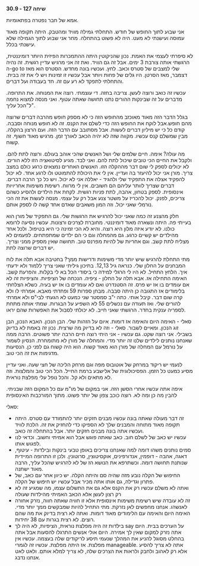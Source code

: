 **שיחה 127 \- 30.9**

אמא של חבר נפטרה בפתאומיות. 

אני שבוע לתוך החופש של חודש. התחלתי גמילה מוויד ומהטבק. היתה תקופה מאוד עמוסה ועישנתי לא מעט. היה לא פשוט בהתחלה. מחר אני שבוע לתוך הגמילה שלא עישנתי בכלל. 

לא סיפרתי לעצמי את האמת. נכון שהניקוטין היתה ההתמכרות הפיזית היותר דומיננטית, הרגשתי אותה צורבת 3 ימים. אבל זה גם הוויד. ואת זה אני מרגיש עדיין רגשית. זה נהיה ה-go to שלי למצבים של סטרס וכאב. לחץ. ועכשיו בונה מחדש. הסטרס הוא מאז דצמבר, מאז הסרטן. היו גלים של פחות ויותר אבל עכשיו זו זמינות ויש לי את זה בבית. והתחלתי לתפקד לא רע עם זה. חד בעבודה ועל דברים. 

עכשיו זה כואב ורוצה לעשן. צריבה בחזה. די עוצמתי. רוצה את המנוחה. את התרופה. מדברים על זה שבינקות ההורים נתנו תחושה שאתה עטוף. ואני מנסה למצוא נחמה ל"הכל עליך". 

בגלל הדבר הזה מאוד מאוכזב מהחופש הזה כי לא מספק חופש מהרבה דברים שרוצה מהם חופש.אבל לוקח את החופש הזה כדי לשלם את הקנס. זה לא חופש מנוחה וסבבה. קודם כל כי יש מיליון דברים לעשות. אבל מסתובב עם הדבר הזה. ועם הרצון בהקלה. מבין שמשלם קנס עכשיו. מקווה שזה לא יהיה הכאב לאורך זמן. מרגיש מאוד חשוף. זה קשוח. 

מה עולה? אימה. חיים שלמים שלי ושל האנשים שהכי אוהב בעולם. ורוצה לתת להם. ולקבל את החיים הכי טובים שיכול לתת להם. ואני לבד. מגיע לסיטואציה הזו ללא הורים. לא יכולים לספק לי שום דבר מההקלה הזו. האנשים האחרים נמצאים כרגע כולם במצב צריך. מורן אני יכול להיעזר בה ועדיין. אין לי את היכולת להתמוטט ולו לרגע אחד. לא יכול להפקיד אצלה את התפקיד שלי ולהגיד \- יאללה אני לא יכול. ויש כל כך הרבה דברים. דברים שצריך לוותר עליהם הם חשובים. אין לי מרווח. רשימת משימות אחריויות אינסופית. לספק בטחון, אהבה, לתת פניות רגשית. לקחת את הילדים ולהסיע כשהם צריכים, לפנק. יכול להכריז על משטר צנע אבל רק על עצמי. מנסה לעשות את זה הכי נורמלי שאני יכול. וזה המון משאבים שאדם אחד קשה לו לספק אותם. 

חלק מהצנע זה כמה שאני יכול להרגיש את הרגשות שלי. גם התפקיד של מורן הוא בעייתי פה. היתה ונשארה מאוד דומיננטי. מחוברת לצרכים ורצונות. עכשיו נסיעה לרומא כולנו. לא יודע איזה מלון היא רוצה. והיא לא הכי זמינה כי היא בטיפול. ולכל אחד מהילדים יש קשיים כרגע. גם מהמחלה וגם כי הם ילדים שמתפתחים. לפעמים לא מצליח לתת קשב. וגם אחריות של להיות מפרנס טוב. תחושה שאין מספיק ממני וצריך. יש דברים שרוצה לתת. 

מתי התחלת להרגיש שיש יותר מדי משימות ודרישות ממך? בחטיבה אבא תלה את לוח המבחנים על החלון שלי. כנראה גיל 12,13. בתיכון גיליתי שאני צריך ללמוד ולא ידעתי איך. הלחץ התחיל. לא היו לי הרגלי למידה כי ביסודי הכל בא לי בקלות. והפרעת קשב. האימה התחילה אז. אבא תלה על החלון \- ציפיה. הנכחה של הציפיות. והציפיות זה לא אם עומדים בו אז יש פרס. זה הסטנדרט ואם לא עומדים בו אז יש בעיה. כשלא הצלחתי בלימודים אז התגובה כן היתה סבבה. מבחן ספרות 59 ופחדתי מאבא. אמרתי לו ולא קרה שום דבר. קיבל אותי. כתה י"ב סמסטר שני כמעט לא הגעתי לבי"ס ולא אמרתי להורים שלי. ואז תעודה עם נכשלים 55 לא השפיע על הבגרות. שמתי אותה מתחת לספריה ענקית בחדר. הרגשתי שאני חייב. לא יכולתי לסבול את האפשרות שהם יראו. 

סאלי \- האימה היום והאימה אז דומות. איום על הזהות שלי. הבן הנכון. האבא הנכון, הבן זוג הנכון. ומאיים לשבור. סאלי \- וזה לא בדיוק מה שרצית. נכון זה באמת לא בדיוק בשבילי. אני רוצה שקט. גם עכשיו \- אני היתי רוצה חיים הרבה יותר פשוטים. הרבה ממה שאנחנו נותנים לילדים שלנו זה יותר מדי. והמחלה של מורן לא מתומחרת. הנסיון לשמור על נורמל עם המחלה של מורן הוא מאוד קשוח. הוא היה קשוח גם לפני כן. הנסיעות מדגימות את זה הכי טוב. 

לנעמי יש ריקוד במרחק של אוטובוס מפה וגם מרחק הליכה של חצי שעה. ואני עדיין מסיע כמעט כל הזמן. הפסיכולוגית של אלישבע ברמת החייל. הכל הכי טוב והמלצות. וזה לא מתאים ולא קל. והכל נופל עלי מפלצת נוראית.  

איפה אתה עכשיו אחרי הסשן הזה. אני במקום של מו"מ עם כל המקום הזה שבניתי. להבין מה כן ומה לא. רוצה כוכב צפון של יותר פשוט. מתוך המורכבות האינסופית

סאלי:

* זה דבר מעולה שאתה בונה עכשיו מבנים חזקים יותר להתמודד עם סטרס. היתה תקופה מאוד מתוחה והמבנים שלך לא הספיקו כדי להחזיק את זה. הלכת לוויד ועכשיו אתה בונה מבנים חזקים יותר. אבל בהתחלה זה כואב.   
* עכשיו יש כאב של לשלם חוב. כאב שאתה פוגש אבל הוא אמיתי וחשוב. וכדאי לנו לפגוש אותו.   
* סמים נותנים משהו דומה למה שאנחנו צריכים באופן טבעי בינקות ובילדות \- עיטוף, דאגה, אהבה \- דופמין, אנדורפינים, אוקסיטוצין, סרוטונין. ולכן זו התרופה המיידית שנותנת תחושה דומה. וכשתרפא את הנושא הז של לא להרגיש שהכל עליך, הרבה מאוד ישתנה.  
* החיפוש של הקלה נובע מזה שהיה סם והיתה הקלה. יש כיוון אחר עם כאב, של פתרון וגדילה, גם אותו אתה מכיר אבל עכשיו יש חיפוש של הקלה.   
* ואתה לא משלם עכשיו רק את הקנס אלא גם את התשלום עצמו, מה שמגיע זה לא רק רצון לעשן אלא הכאב האמיתי מהילדות שעולה  
* זה לא עובדה שיש רשימת משימות אינסופית אלא זו חוויה שאתה חווה, נזרק אחורה לאנשהו. אנחנו מחפשים לאן נזרקת. מתי התחיל להיות שמבקשים ממך יותר מדי. האימה היום והאימה עם הלימודים מאוד דומות. ואתה לא רצית בדיוק את מה שהם רוצים. לא רצית בגרות עם 38 יחידות.  
* בילדות זה היה מפלצת נוראית, הציפיות, לא היה לך say על הערכים בבית. היום אתה נזרק למקום שאין לך אמירה. היום אולי אנשים התרגלו להסעות אבל אתה בהחלט מסוגל להניע את המהלך שנעמי תיסע לריקודים שלה בעצמה. עכשיו אין מפלצת. אז היתה מפלצת. עכשיו זה לגמרי manageable. אתה לא צריך להסיע אלא רק לאהוב ולחבק ולראות את הצרכים שלה, לא צריך למלא אותם. ולאט לאט אנחנו נדבג. 

